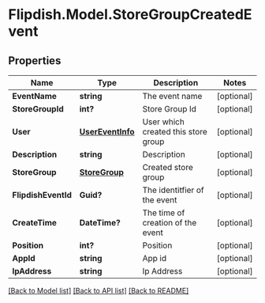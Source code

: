 # Flipdish.Model.StoreGroupCreatedEvent
## Properties

Name | Type | Description | Notes
------------ | ------------- | ------------- | -------------
**EventName** | **string** | The event name | [optional] 
**StoreGroupId** | **int?** | Store Group Id | [optional] 
**User** | [**UserEventInfo**](UserEventInfo.md) | User which created this store group | [optional] 
**Description** | **string** | Description | [optional] 
**StoreGroup** | [**StoreGroup**](StoreGroup.md) | Created store group | [optional] 
**FlipdishEventId** | **Guid?** | The identitfier of the event | [optional] 
**CreateTime** | **DateTime?** | The time of creation of the event | [optional] 
**Position** | **int?** | Position | [optional] 
**AppId** | **string** | App id | [optional] 
**IpAddress** | **string** | Ip Address | [optional] 

[[Back to Model list]](../README.md#documentation-for-models) [[Back to API list]](../README.md#documentation-for-api-endpoints) [[Back to README]](../README.md)

